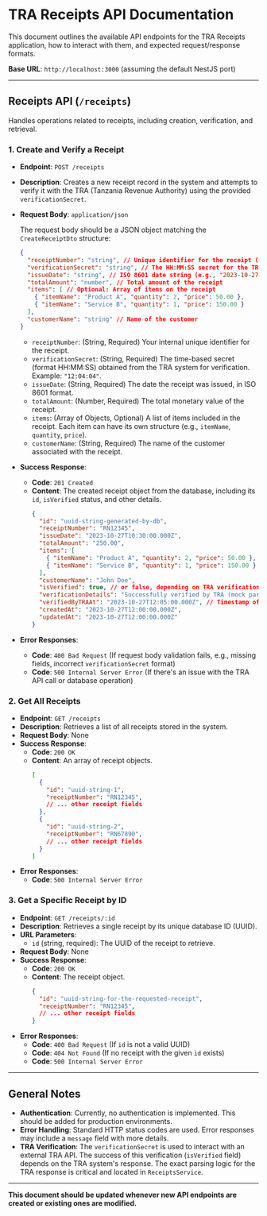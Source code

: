 # TRA Receipts API Documentation

This document outlines the available API endpoints for the TRA Receipts application, how to interact with them, and expected request/response formats.

**Base URL**: `http://localhost:3000` (assuming the default NestJS port)

---

## Receipts API (`/receipts`)

Handles operations related to receipts, including creation, verification, and retrieval.

### 1. Create and Verify a Receipt

*   **Endpoint**: `POST /receipts`
*   **Description**: Creates a new receipt record in the system and attempts to verify it with the TRA (Tanzania Revenue Authority) using the provided `verificationSecret`.
*   **Request Body**: `application/json`

    The request body should be a JSON object matching the `CreateReceiptDto` structure:

    ```json
    {
      "receiptNumber": "string", // Unique identifier for the receipt (e.g., from the physical receipt)
      "verificationSecret": "string", // The HH:MM:SS secret for the TRA API (e.g., "12:04:04")
      "issueDate": "string", // ISO 8601 date string (e.g., "2023-10-27T10:30:00.000Z")
      "totalAmount": "number", // Total amount of the receipt
      "items": [ // Optional: Array of items on the receipt
        { "itemName": "Product A", "quantity": 2, "price": 50.00 },
        { "itemName": "Service B", "quantity": 1, "price": 150.00 }
      ],
      "customerName": "string" // Name of the customer
    }
    ```
    *   `receiptNumber`: (String, Required) Your internal unique identifier for the receipt.
    *   `verificationSecret`: (String, Required) The time-based secret (format HH:MM:SS) obtained from the TRA system for verification. Example: `"12:04:04"`.
    *   `issueDate`: (String, Required) The date the receipt was issued, in ISO 8601 format.
    *   `totalAmount`: (Number, Required) The total monetary value of the receipt.
    *   `items`: (Array of Objects, Optional) A list of items included in the receipt. Each item can have its own structure (e.g., `itemName`, `quantity`, `price`).
    *   `customerName`: (String, Required) The name of the customer associated with the receipt.

*   **Success Response**:
    *   **Code**: `201 Created`
    *   **Content**: The created receipt object from the database, including its `id`, `isVerified` status, and other details.
        ```json
        {
          "id": "uuid-string-generated-by-db",
          "receiptNumber": "RN12345",
          "issueDate": "2023-10-27T10:30:00.000Z",
          "totalAmount": "250.00",
          "items": [
            { "itemName": "Product A", "quantity": 2, "price": 50.00 },
            { "itemName": "Service B", "quantity": 1, "price": 150.00 }
          ],
          "customerName": "John Doe",
          "isVerified": true, // or false, depending on TRA verification
          "verificationDetails": "Successfully verified by TRA (mock parsing).", // Details from TRA verification
          "verifiedByTRAAt": "2023-10-27T12:05:00.000Z", // Timestamp of TRA verification, if successful
          "createdAt": "2023-10-27T12:00:00.000Z",
          "updatedAt": "2023-10-27T12:00:00.000Z"
        }
        ```

*   **Error Responses**:
    *   **Code**: `400 Bad Request` (If request body validation fails, e.g., missing fields, incorrect `verificationSecret` format)
    *   **Code**: `500 Internal Server Error` (If there's an issue with the TRA API call or database operation)

### 2. Get All Receipts

*   **Endpoint**: `GET /receipts`
*   **Description**: Retrieves a list of all receipts stored in the system.
*   **Request Body**: None
*   **Success Response**:
    *   **Code**: `200 OK`
    *   **Content**: An array of receipt objects.
        ```json
        [
          {
            "id": "uuid-string-1",
            "receiptNumber": "RN12345",
            // ... other receipt fields
          },
          {
            "id": "uuid-string-2",
            "receiptNumber": "RN67890",
            // ... other receipt fields
          }
        ]
        ```
*   **Error Responses**:
    *   **Code**: `500 Internal Server Error`

### 3. Get a Specific Receipt by ID

*   **Endpoint**: `GET /receipts/:id`
*   **Description**: Retrieves a single receipt by its unique database ID (UUID).
*   **URL Parameters**:
    *   `id` (string, required): The UUID of the receipt to retrieve.
*   **Request Body**: None
*   **Success Response**:
    *   **Code**: `200 OK`
    *   **Content**: The receipt object.
        ```json
        {
          "id": "uuid-string-for-the-requested-receipt",
          "receiptNumber": "RN12345",
          // ... other receipt fields
        }
        ```
*   **Error Responses**:
    *   **Code**: `400 Bad Request` (If `id` is not a valid UUID)
    *   **Code**: `404 Not Found` (If no receipt with the given `id` exists)
    *   **Code**: `500 Internal Server Error`

---

## General Notes

*   **Authentication**: Currently, no authentication is implemented. This should be added for production environments.
*   **Error Handling**: Standard HTTP status codes are used. Error responses may include a `message` field with more details.
*   **TRA Verification**: The `verificationSecret` is used to interact with an external TRA API. The success of this verification (`isVerified` field) depends on the TRA system's response. The exact parsing logic for the TRA response is critical and located in `ReceiptsService`.

---

**This document should be updated whenever new API endpoints are created or existing ones are modified.**